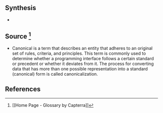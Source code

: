 ## Synthesis
- 
## Source [^1]
- Canonical is a term that describes an entity that adheres to an original set of rules, criteria, and principles. This term is commonly used to determine whether a programming interface follows a certain standard or precedent or whether it deviates from it. The process for converting data that has more than one possible representation into a standard (canonical) form is called canonicalization.
## References

[^1]: [[Home Page - Glossary by Capterra]]